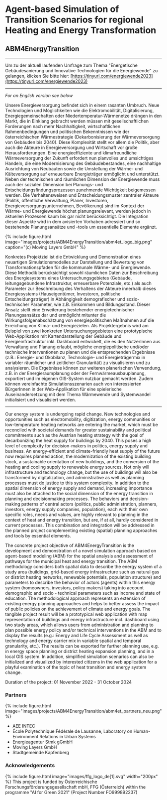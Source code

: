 # Agent-based Simulation of Transition Scenarios for regional Heating and Energy Transformation
## ABM4EnergyTransition

---
Um zu der aktuell laufenden Umfrage zum Thema "Energetische Gebäudesanierung und Innovative Technologien für die Energiewende" zu gelangen, klicken Sie bitte hier:  [https://tinyurl.com/energiewende2023](https://tinyurl.com/energiewende2023)

---

*For an English version see below*

Unsere Energieversorgung befindet sich in einem rasanten Umbruch. Neue Technologien und Möglichkeiten wie die Elektromobilität, Digitalisierung, Energiegemeinschaften oder Niedertemperatur-Wärmenetze drängen in den Markt, die in Einklang gebracht werden müssen mit gesellschaftlichen Forderungen nach mehr Nachhaltigkeit, wirtschaftlichen Rahmenbedingungen und politischen Bekenntnissen wie der österreichischen Wärmestrategie (Dekarbonisierung der Wärmeversorgung von Gebäuden bis 2040). Diese Komplexität stellt vor allem die Politik, aber auch die Akteure in Energieversorgung und Wirtschaft vor große Herausforderungen.  Eine energieeffiziente und klimafreundliche Wärmeversorgung der Zukunft erfordert nun planvolles und umsichtiges Handeln, die eine Modernisierung des Gebäudebestandes, eine nachhaltige Ausrichtung von Neubauten sowie die Umstellung der Wärme- und Kälteversorgung auf erneuerbare Energieträger ermöglicht und unterstützt.
Neben der technischen und räumlichen Dimension der Energiewende muss auch der sozialen Dimension bei Planungs- und Entscheidungsfindungsprozessen zunehmende Wichtigkeit beigemessen werden. Die Verhaltensweisen und Entscheidungsmuster zentraler Akteure (Politik, öffentliche Verwaltung, Planer, Investoren, Energieversorgungsunternehmen, Bevölkerung) sind im Kontext der Wärme- und Energiewende höchst planungsrelevant, werden jedoch in aktuellen Prozessen kaum bis gar nicht berücksichtigt. Die Integration dieser Aspekte wird in dem avisierten Vorhaben adressiert und so bestehende Planungsansätze und -tools um essentielle Elemente ergänzt. 

{%
  include figure.html
  image="images/projects/ABM4EnergyTransition/abm4et_logo_big.png"
  caption="(c) Moving Layers GmbH"
%}


Konkretes Projektziel ist die Entwicklung und Demonstration eines neuartigen Simulationsmodelles zur Darstellung und Bewertung von Transformationspfaden für die kommunale Wärme- und Energiewende. Diese Methodik berücksichtigt sowohl räumlichen Daten zur Beschreibung des Energiesystems eines Untersuchungsgebietes (Gebäude, leitungsgebundene Infrastruktur, erneuerbare Potenziale, etc.) als auch Parameter zur Beschreibung des Verhaltens der Akteure innerhalb dieses Energiesystems (Hauseigentümer, Investoren, politische Entscheidungsträger) in Abhängigkeit demografischer und sozio-technischer Parameter,  wie z.B. Einkommen und Bildungsstand. Dieser Ansatz stellt eine Erweiterung bestehender energietechnischer Planungsansätze dar und ermöglicht mitunter die Wirkungsfolgenabschätzung von energiepolitischen Maßnahmen auf die Erreichung von Klima- und Energiezielen.
Als Projektergebnis wird am Beispiel von zwei konkreten Untersuchungsgebieten eine prototypische Web-Applikation mit Kartendarstellung der Gebäude und Energieinfrastruktur inkl. Dashboard entwickelt, die es den NutzerInnen aus Verwaltung und Planung erlaubt, mögliche energiepolitische und/oder technische Interventionen zu planen und die entsprechenden Ergebnisse (z.B.: Energie- und Ökobilanz, Technologie- und Energieträgermix in variabler räumlicher und zeitlicher Granularität) zu visualisieren und zu analysieren. Die Ergebnisse können zur weiteren planerischen Verwendung, z.B. in der Energieraumplanung oder der Fernwärmeausbauplanung, exportiert und im eigenen GIS-System nutzbar gemacht werden. Zudem können vereinfachte Simulationsszenarien auch von interessierten BürgerInnen in der Web-Applikation für eine spielerische Auseinandersetzung mit dem Thema Wärmewende und Systemwandel initialisiert und visualisiert werden.

---

Our energy system is undergoing rapid change. New technologies and opportunities such as electromobility, digitization, energy communities or low-temperature heating networks are entering the market, which must be reconciled with societal demands for greater sustainability and political commitments such as the Austrian heating strategy with the goal of decarbonizing the heat supply for buildings by 2040. This poses a high level of complexity for decision-makers in politics, energy supply and business. An energy-efficient and climate-friendly heat supply of the future now requires planned action, the modernization of the existing building stock, a sustainable orientation of new buildings, and the conversion of the heating and cooling supply to renewable energy sources. Not only will infrastructure and technology change, but the use of buildings will also be transformed by digitalization, and administrative as well as planning processes must do justice to this system complexity. In addition to the spatial dimension of energy supply and demand, increasing importance must also be attached to the social dimension of the energy transition in planning and decisionmaking processes. The behaviors and decision-making patterns of central actors (politics, public administration, planners, investors, energy supply companies, population), each with their own specific roles, needs and values, are highly relevant to planning in the context of heat and energy transition, but are, if at all, hardly considered in current processes. This combination and integration will be addressed in the planned project complementing existing (spatial) planning approaches and tools by essential elements.


The concrete project objective of ABM4EnergyTransition is the development and demonstration of a novel simulation approach based on agent-based modeling (ABM) for the spatial analysis and assessment of pathways for the municipal heat and energy transition. The ABM methodology considers both spatial data to describe the energy system of a study area (buildings, grid-based energy infrastructure such as natural gas or district heating networks, renewable potentials, population structure) and parameters to describe the behavior of actors (agents) within this energy system (homeowners, investors, policy makers) taking into account demographic and socio - technical parameters such as income and state of education. The methodological approach represents an extension of existing energy planning approaches and helps to better assess the impact of public policies on the achievement of climate and energy goals. The tangible project result will be a prototypical web application with map representation of buildings and energy infrastructure incl. dashboard using two study areas, which allows users from administration and planning to plan possible energy policy and/or technical interventions in the ABM and to display the results (e.g.: Energy and Life Cycle Assessment as well as technology and energy carrier mix in variable spatial and temporal granularity, etc.). The results can be exported for further
planning use, e.g. in energy space planning or district heating expansion planning, and in a local GIS system. In addition, simplified simulation scenarios can also be initialized and visualized by interested citizens in the web application for a playful examination of the topic of heat transition and energy system change.

Duration of the project: 01 November 2022 - 31 October 2024

### Partners
{%
  include figure.html
  image="images/projects/ABM4EnergyTransition/abm4et_partners_neu.png"
%}

* AEE INTEC
* École Polytechnique Fédérale de Lausanne, Laboratory on Human-Environment Relations in Urban Systems
* Energieagentur Stmk gGmbH
* Moving Layers GmbH
* Stadtgemeinde Kapfenberg

### Acknowledgements
{%
  include figure.html
  image="images/ffg_logo_de[1].svg"
  width="200px"
%}
This project is funded by Österreichische Forschungsförderungsgesellschaft mbH, FFG (Österreich) within the programme "AI for Green 2021" (Project Number FO999892237)

